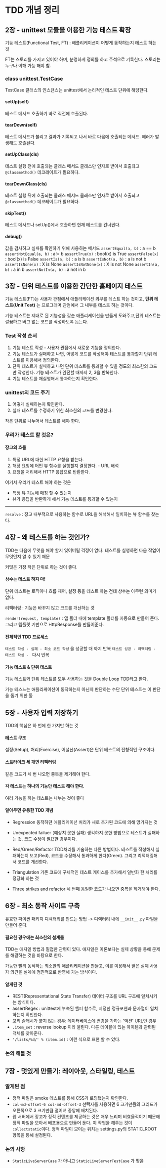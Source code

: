 # TDD 개념 정리

## 2장 - unittest 모듈을 이용한 기능 테스트 확장

기능 테스트(Functional Test, FT) : 애플리케이션이 어떻게 동작하는지 테스트 하는 것

FT는 스토리를 가지고 있어야 하며, 분명하게 정의를 하고 주석으로 기록한다. 스토리는 누구나 이해 가능 해야 함.

### class unittest.TestCase
TestCase 클래스의 인스턴스는 unittest에서 논리적인 테스트 단위에 해당한다.

#### setUp(self)
테스트 메서드 호출하기 바로 직전에 호출된다.

#### tearDown(self)
테스트 메서드가 불리고 결과가 기록되고 나서 바로 다음에 호출되는 메서드. 에러가 발생해도 호출된다.

#### setUpClass(cls)
테스트 실행 전에 호출되는 클래스 메서드
클래스만 인자로 받아서 호출되고 `@classmethod()` 데코레이트가 필요하다.

#### tearDownClass(cls)
테스트 실행 뒤에 호출되는 클래스 메서드
클래스만 인자로 받아서 호출되고 `@classmethod()` 데코레이트가 필요하다.

#### skipTest()
테스트 메서드나 setUp()에서 호출하면 현재 테스트를 건너뛴다.

#### debug()
값을 검사하고 실패를 확인하기 위해 사용하는 메서드
`assertEqual(a, b)` : a == b
`assertNotEqual(a, b)` : a!= b
`assertTrue(x)` : bool(x) is True
`assertFalse(x)` : bool(x) is False
`assertIs(a, b)` : a is b
`assertIsNot(a, b)` : a is not b
`assertIsNone(x)` : X is None
`assertIsNotNone(x)` : X is not None
`assertIn(a, b)` : a in b
`assertNotIn(a, b)` : a not in b

## 3장 - 단위 테스트를 이용한 간단한 홈페이지 테스트

기능 테스트(FT)는 사용자 관점에서 애플리케이션 외부를 테스트 하는 것이고, 
**단위 테스트(Unit Test)** 는 프로그래머 관점에서 그 내부를 테스트 하는 것이다.

기능 테스트는 제대로 된 기능성을 갖춘 애플리케이션을 만들게 도와주고,단위 테스트는 깔끔하고 버그 없는 코드를 작성하도록 돕는다.

### Test 작성 순서
1. 기능 테스트 작성 - 사용자 관점에서 새로운 기능을 정의한다.
2. 기능 테스트가 실패하고 나면, 어떻게 코드를 작성해야 테스트를 통과할지 단위 테스트를 이용해서 정의한다.
3. 단위 테스트가 실패하고 나면 단위 테스트를 통과할 수 있을 정도의 최소한의 코드만 작성한다.
기능 테스트가 완전할 때까지 2, 3을 반복한다.
4. 기능 테스트를 재실행해서 통과하는지 확인한다.


### unittest의 코드 주기
1. 어떻게 실패하는지 확인한다.
2. 실패 테스트를 수정하기 위한 최소한의 코드를 변경한다.

작은 단위로 나누어서 테스트를 해야 한다.


### 우리가 테스트 할 것은?

#### 장고의 흐름
1. 특정 URL에 대한 HTTP 요청을 받는다.
2. 해당 요청에 어떤 뷰 함수를 실행할지 결정한다. - URL 해석
3. 요청을 처리해서 HTTP 응답으로 반환한다.

여기서 우리가 테스트 해야 하는 것은
- 특정 뷰 기능에 매칭 할 수 있는지
- 뷰가 응답을 반환하게 해서 기능 테스트를 통과할 수 있는지

---

`resolve` : 장고 내부적으로 사용하는 함수로 URL을 해석해서 일치하는 뷰 함수를 찾는다.


## 4장 - 왜 테스트를 하는 것인가?

TDD는 다음에 무엇을 해야 할지 잊어버릴 걱정이 없다. 테스트를 실행하면 다음 작업이 무엇인지 알 수 있기 때문

커밋은 가장 작은 단위로 하는 것이 좋다.

#### 상수는 테스트 하지 마!
단위 테스트는 로직이나 흐름 제어, 설정 등을 테스트 하는 건데 상수는 아무런 의미가 없다.

리팩터링 : 기능은 바꾸지 않고 코드를 개선하는 것

`render(request, template)` : 앱 폴더 내에 template 폴더를 자동으로 만들어 준다. 그리고 템플릿 기반으로 HttpResponse를 만들어준다.

#### 전체적인 TDD 프로세스
`테스트 작성 - 실패 - 최소 코드 작성` 을 성공할 때 까지 반복
`테스트 성공 - 리팩터링 - 테스트 작성 - `  다시 반복

#### 기능 테스트 & 단위 테스트
기능 테스트와 단위 테스트를 모두 사용하는 것을 Double Loop TDD라고 한다.

기능 테스느는 애플리케이션이 동작하는지 아닌지 판단하는 수단
단위 테스트는 이 판단을 돕기 위한 툴


## 5장 - 사용자 입력 저장하기

TDD의 핵심은 하 번에 한 가지만 하는 것

#### 테스트 구조
설정(Setup), 처리(Exercise), 어설션(Assert)은 단위 테스트의 전형적인 구조이다.

#### 스트라이크 세 개면 리팩터링
같은 코드가 세 번 나오면 중복을 제거해야 한다.

#### 각 테스트는 하나의 기능만 테스트 해야 한다.
여러 기능을 하는 테스트는 나누는 것이 좋다

#### 알아두면 유용한 TDD 개념
- Regression
동작하던 애플리케이션 처리가 새로 추가된 코드에 의해 망가지는 것

- Unexpected failuer (예상치 못한 실패)
생각하지 못한 방법으로 테스트가 실패하는 것. 코드 수정이 필요한 경우이다.

- Red/Green/Refactor
TDD처리를 기술하는 다른 방법이다. 테스트를 작성해서 실패하는지 보고(Red), 코드를 수정해서 통과하게 한다(Green). 그리고 리팩터링해서 코드를 개선한다.

- Triangulation
기존 코드에 구체적인 테스트 케이스를 추가해서 일반화 한 처리를 정당화 하는 것

- Three strikes and refactor
세 번째 동일한 코드가 나오면 중복을 제거해야 한다.

## 6장 - 최소 동작 사이트 구축

유효한 파이썬 패키지 디렉터리를 만드는 방법 -> 디렉터리 내에 `__init__.py` 파일을 만들어 준다.


#### 필요한 경우에는 최소한의 설계를
TDD는 애자일 방법과 밀접한 관련이 있다. 애자일은 이론보다는 실제 상황을 통해 문제를 해결하는 것을 바탕으로 한다.

가능한 빨리 동작하는 최소한의 애플리케이션을 만들고, 이를 이용해서 얻은 실제 사용자 의견을 설계에 점진적으로 반영해 가는 방식이다.

#### 알게된 것
- REST(Representational State Transfer)
데이터 구조를 URL 구조에 일치시키는 방식이다. 
- assertRegex : unittest에 부속된 헬퍼 함수로, 지정한 정규포현과 문자열이 일치하는지 확인한다.
- 꼬리 슬래시가 붙지 않는 경우: 데이터베이스에 변경을 가하는 '액션' URL인 경우
- `.item_set` : reverse lookup 이라 불린다. 다른 테이블에 있는 아이템과 관련된 객체를 찾아준다.
- `'/lists/%d/' % (item.id)` : 이런 식으로 표현 할 수 있다.

### 논의 해볼 것

## 7장 - 멋있게 만들기: 레이아웃, 스타일링, 테스트

### 알게된 점
- 정적 파일은 smoke 테스트를 통해 CSS가 로딩됐는지 확인한다.
- `col-md-offset-6 col-md-offset-3` 선택자를 사용하면 6 크기만큼의 그리드가 오른쪽으로 3 크기만큼 떨어져 중앙에 배치된다.
- 웹 서버에서 장고가 정적 컨텐츠를 제공하는 것은 매우 느리며 비효율적이기 때문에 정적 파일을 모아서 배포용으로 만들어 둔다. 이 작업을 해주는 것이 `collectstatic`이다. 정적 파일이 모이는 위치는 settings.py의 STATIC_ROOT 항목을 통해 설정된다.

### 논의 사항
- `StaticLiveServerCase` 가 아니고 `StaticLiveServerTestCase` 가 맞음